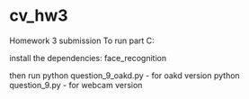 # cv_hw3
Homework 3 submission
To run part C:

install the dependencies:
face_recognition

then run
python question_9_oakd.py - for oakd version
python question_9.py - for webcam version
